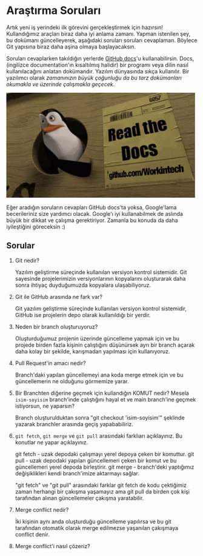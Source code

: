 # Araştırma Soruları

Artık yeni iş yerindeki ilk görevini gerçekleştirmek için hazırsın! Kullandığımız araçları biraz daha iyi anlama zamanı. Yapman istenilen şey, bu dokümanı güncelleyerek, aşağıdaki soruları soruları cevaplaman. Böylece Git yapısına biraz daha aşina olmaya başlayacaksın.

Soruları cevaplarken takıldığın yerlerde [GitHub docs](https://docs.github.com/en)'u kullanabilirsin. Docs, (ingilizce documentation'ın kısaltılmış halidir) bir programı veya dilin nasıl kullanılacağını anlatan dokümandır. Yazılım dünyasında sıkça kullanılır. Bir yazılımcı olarak _zamanınızın büyük çoğunluğu da bu tarz dokümanları okumakla ve üzerinde çalışmakla geçecek_.

![READ THE DOCS](https://github.com/Workintech/FSWeb-S1G1-Projesi-Web-Development-Projesi-icin-Git/blob/main/read-the-docs-wit.gif?raw=true)

Eğer aradığın soruların cevapları GitHub docs'ta yoksa, Google'lama becerileriniz size yardımcı olacak. Google'ı iyi kullanabilmek de aslında büyük bir dikkat ve çalışma gerektiriyor. Zamanla bu konuda da daha iyileştiğini göreceksin :)

## Sorular

1. Git nedir?

    Yazılım geliştirme süreçinde kullanılan versiyon kontrol sistemidir. Git sayesinde projelerimizin versiyonlarının kopyalarını oluşturarak daha sonra ihtiyaç duyduğumuzda kopyalara ulaşabiliyoruz.

2. Git ile GitHub arasında ne fark var?

    Git yazılım geliştirme süreçinde kullanılan versiyon kontrol sistemidir, GitHub ise projelerin depo olarak kullanıldığı bir yerdir.

3. Neden bir branch oluşturuyoruz?

    Oluşturduğumuz projenin üzerinde güncelleme yapmak için ve bu projede birden fazla kişinin çalıştığını düşünürsek ayrı bir branch açarak daha kolay bir şekilde, karışmadan yapılması için kullanıyoruz.

4. Pull Request'in amacı nedir?

    Branch'daki yapılan güncellemeyi ana koda merge etmek için ve bu güncellemerin ne olduğunu görmemize yarar.

5. Bir Branchten diğerine geçmek için kullandığın KOMUT nedir? Mesela `isim-soyisim` branch'inde çalıştığını hayal et ve main branch'ine geçmek istiyorsun, ne yaparsın?

    Branch oluşturulduktan sonra "git checkout 'isim-soyisim'" şeklinde yazarak branchler arasında geçiş yapababiliriz.

6. `git fetch`, `git merge` ve `git pull` arasındaki farklıarı açıklayınız. Bu konutlar ne yapar açıklayınız.

    git fetch - uzak depodaki çalışmayı yerel depoya çeken bir komuttur.
    git pull - uzak depodaki yapılan güncellemeri çeken bir komut ve bu güncellemeri yerel depoda birleştirir.
    git merge - branch'deki yaptığımız değişiklikleri kendi branch'imize aktarmayı sağlar.
    
    "git fetch" ve "git pull" arasındaki farklar git fetch de kodu çektiğimiz zaman herhangi bir çakışma yaşamayız ama git pull da birden çok kişi tarafından alınan güncellemeler çakışma yaratabilir.

7. Merge conflict nedir?

    İki kişinin aynı anda oluşturduğu güncelleme yapılırsa ve bu git tarafından otomatik olarak merge edilmezse yaşanılan çakışmaya conflict denir.

8. Merge conflict'i nasıl çözeriz?

    